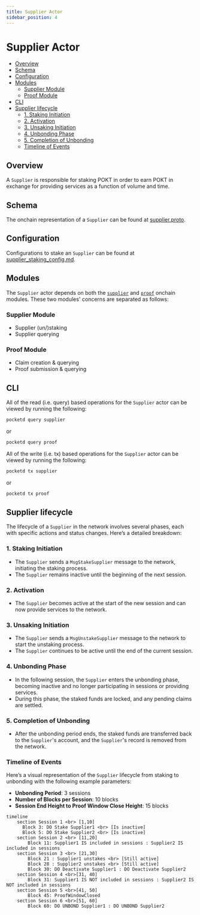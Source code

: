 ```yaml
---
title: Supplier Actor
sidebar_position: 4
---
```


# Supplier Actor <!-- omit in toc -->

- [Overview](#overview)
- [Schema](#schema)
- [Configuration](#configuration)
- [Modules](#modules)
  - [Supplier Module](#supplier-module)
  - [Proof Module](#proof-module)
- [CLI](#cli)
- [Supplier lifecycle](#supplier-lifecycle)
  - [1. Staking Initiation](#1-staking-initiation)
  - [2. Activation](#2-activation)
  - [3. Unsaking Initiation](#3-unsaking-initiation)
  - [4. Unbonding Phase](#4-unbonding-phase)
  - [5. Completion of Unbonding](#5-completion-of-unbonding)
  - [Timeline of Events](#timeline-of-events)

## Overview

A `Supplier` is responsible for staking POKT in order to earn POKT in exchange for
providing services as a function of volume and time.

## Schema

The onchain representation of a `Supplier` can be found at [supplier.proto](https://github.com/pokt-network/pocket/blob/main/proto/pocket/shared/supplier.proto).

## Configuration

Configurations to stake an `Supplier` can be found at [supplier_staking_config.md](../../operate/configs/supplier_staking_config.md).

## Modules

The `Supplier` actor depends on both the [`supplier`](https://github.com/pokt-network/pocket/tree/main/x/supplier)
and [`proof`](https://github.com/pokt-network/pocket/tree/main/x/proof) onchain modules.
These two modules' concerns are separated as follows:

### Supplier Module

- Supplier (un/)staking
- Supplier querying

### Proof Module

- Claim creation & querying
- Proof submission & querying

## CLI

All of the read (i.e. query) based operations for the `Supplier` actor can be
viewed by running the following:

```bash
pocketd query supplier
```

or

```bash
pocketd query proof
```

All of the write (i.e. tx) based operations for the `Supplier` actor can be
viewed by running the following:

```bash
pocketd tx supplier
```

or

```bash
pocketd tx proof
```

## Supplier lifecycle

The lifecycle of a `Supplier` in the network involves several phases, each
with specific actions and status changes. Here’s a detailed breakdown:

### 1. Staking Initiation

  * The `Supplier` sends a `MsgStakeSupplier` message to the network, initiating
    the staking process.
  * The `Supplier` remains inactive until the beginning of the next session.

### 2. Activation

  * The `Supplier` becomes active at the start of the new session and can now
    provide services to the network.

### 3. Unsaking Initiation

  * The `Supplier` sends a `MsgUnstakeSupplier` message to the network to start
    the unstaking process.
  * The `Supplier` continues to be active until the end of the current session.

### 4. Unbonding Phase

  * In the following session, the `Supplier` enters the unbonding phase, becoming
    inactive and no longer participating in sessions or providing services.
  * During this phase, the staked funds are locked, and any pending claims are settled.

### 5. Completion of Unbonding

  * After the unbonding period ends, the staked funds are transferred back to the
    `Supplier`'s account, and the `Supplier`'s record is removed from the network.

### Timeline of Events

Here’s a visual representation of the `Supplier` lifecycle from staking to unbonding
with the following example parameters:

* **Unbonding Period**: 3 sessions
* **Number of Blocks per Session**: 10 blocks
* **Session End Height to Proof Window Close Height**: 15 blocks


```mermaid
timeline
    section Session 1 <br> [1,10]
      Block 3: DO Stake Supplier1 <br> [Is inactive]
      Block 5: DO Stake Supplier2 <br> [Is inactive]
    section Session 2 <br> [11,20]
        Block 11: Supplier1 IS included in sessions : Supplier2 IS included in sessions
    section Session 3 <br> [21,30]
        Block 21 : Supplier1 unstakes <br> [Still active]
        Block 28 : Supplier2 unstakes <br> [Still active]
        Block 30: DO Deactivate Supplier1 : DO Deactivate Supplier2
    section Session 4 <br>[31, 40]
        Block 31: Supplier1 IS NOT included in sessions : Supplier2 IS NOT included in sessions
    section Session 5 <br>[41, 50]
        Block 45: ProofWindowClosed
    section Session 6 <br>[51, 60]
        Block 60: DO UNBOND Supplier1 : DO UNBOND Supplier2
```